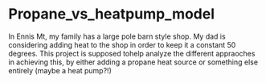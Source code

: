 # Propane_vs_heatpump_model
In Ennis Mt, my family has a large pole barn style shop. My dad is considering adding heat to the shop in order to keep it a constant 50 degrees. This project is supposed tohelp analyze the different appraoches in achieving this, by either adding a propane heat source or something else entirely (maybe a heat pump?!)
